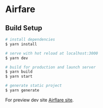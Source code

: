 # Airfare

## Build Setup

```bash
# install dependencies
$ yarn install

# serve with hot reload at localhost:3000
$ yarn dev

# build for production and launch server
$ yarn build
$ yarn start

# generate static project
$ yarn generate
```

For preview dev site [Airflare site](https://airflare.netlify.app/).

